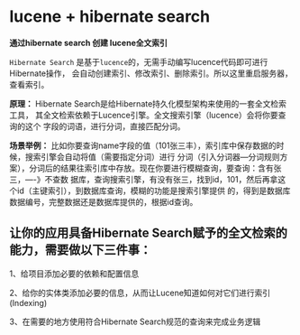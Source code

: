 # lucene + hibernate search 

**通过hibernate search 创建 lucene全文索引**

`Hibernate Search` 是基于`lucence`的，无需手动编写lucence代码即可进行Hibernate操作，
会自动创建索引、修改索引、删除索引。所以这里重启服务器，查看索引。

**原理：** 
Hibernate Search是给Hibernate持久化模型架构来使用的一套全文检索工具，
其全文检索依赖于Lucence引擎。全文搜索引擎（lucence）会将你要查询的这个
字段的词语，进行分词，直接匹配分词。

**场景举例：**
比如你要查询name字段的值（101张三丰），索引库中保存数据的时候，搜索引擎会自动将值（需要指定分词）进行
分词（引入分词器—分词规则方案），分词后的结果往索引库中存放。现在你要进行模糊查询，要查询：含有张三，—-》不查数
据库，查询搜索引擎，有没有张三，找到id，101，然后再拿这个id（主键索引），到数据库查询，模糊的功能是搜索引擎提供
的，得到是数据库数据编号，完整数据还是数据库提供的，根据id查询。


## 让你的应用具备Hibernate Search赋予的全文检索的能力，需要做以下三件事：

1、给项目添加必要的依赖和配置信息

2、给你的实体类添加必要的信息，从而让Lucene知道如何对它们进行索引(Indexing)

3、在需要的地方使用符合Hibernate Search规范的查询来完成业务逻辑


